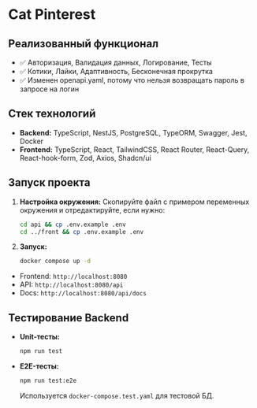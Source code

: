 # Cat Pinterest

## Реализованный функционал

- ✅ Авторизация, Валидация данных, Логирование, Тесты
- ✅ Котики, Лайки, Адаптивность, Бесконечная прокрутка
- ✅ Изменен openapi.yaml, потому что нельзя возвращать пароль в запросе на логин

## Стек технологий

- **Backend:** TypeScript, NestJS, PostgreSQL, TypeORM, Swagger, Jest, Docker
- **Frontend:** TypeScript, React, TailwindCSS, React Router, React-Query, React-hook-form, Zod, Axios, Shadcn/ui

## Запуск проекта

1.  **Настройка окружения:**
    Скопируйте файл с примером переменных окружения и отредактируйте, если нужно:
    ```bash
    cd api && cp .env.example .env
    cd ../front && cp .env.example .env
    ```
2.  **Запуск:**

    ```bash
    docker compose up -d
    ```

- Frontend: `http://localhost:8080`
- API: `http://localhost:8080/api`
- Docs: `http://localhost:8080/api/docs`

## Тестирование Backend

- **Unit-тесты:**
  ```bash
  npm run test
  ```
- **E2E-тесты:**
  ```bash
  npm run test:e2e
  ```
  Используется `docker-compose.test.yaml` для тестовой БД.

